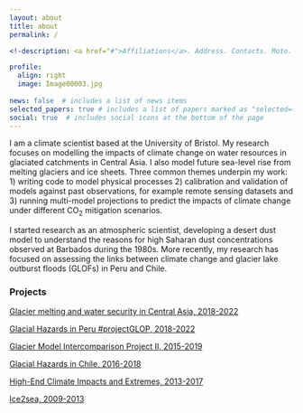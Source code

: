 ```yaml
---
layout: about
title: about
permalink: /

<!-description: <a href="#">Affiliations</a>. Address. Contacts. Moto. Etc.

profile:
  align: right
  image: Image00003.jpg
  
news: false  # includes a list of news items
selected_papers: true # includes a list of papers marked as "selected={true}"
social: true  # includes social icons at the bottom of the page
---
```


I am a climate scientist based at the University of Bristol. My research focuses on modelling the impacts of climate change on water resources in glaciated catchments in Central Asia. I also model future sea-level rise from melting glaciers and ice sheets. 
Three common themes underpin my work: 1) writing code to model physical processes 2) calibration and validation of models against past observations, for example remote sensing datasets and 3) running multi-model projections to predict the impacts of climate change under different CO<sub>2</sub> mitigation scenarios.  

I started research as an atmospheric scientist, developing a desert dust model to understand the reasons for high Saharan dust concentrations observed at Barbados during the 1980s. 
More recently, my research has focused on assessing the links between climate change and glacier lake outburst floods (GLOFs) in Peru and Chile.



<h3>Projects</h3>

[Glacier melting and water security in Central Asia, 2018-2022](https://centralasiawater.blog/)

[Glacial Hazards in Peru #projectGLOP, 2018-2022](https://glacialhazards.wordpress.com/)

[Glacier Model Intercomparison Project II, 2015-2019](https://www.climate-cryosphere.org/mips/glaciermip)

[Glacial Hazards in Chile, 2016-2018](https://gtr.ukri.org/projects?ref=NE%2FN020693%2F1/) 

[High-End Climate Impacts and Extremes, 2013-2017](https://helixclimate.eu/)

[Ice2sea, 2009-2013](https://cordis.europa.eu/project/id/226375/reporting)


